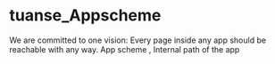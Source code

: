 # tuanse_Appscheme
We are committed to one vision:  Every page inside any app should be reachable with any way.  App scheme , Internal path of the app
